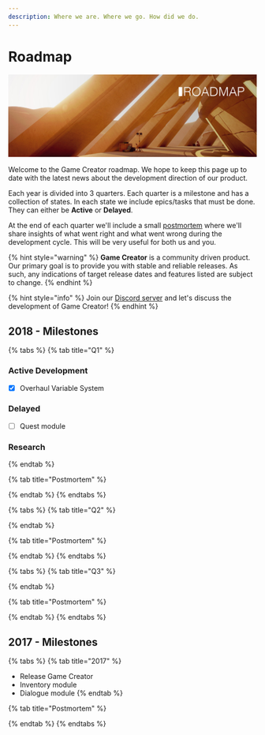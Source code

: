 ```yaml
---
description: Where we are. Where we go. How did we do.
---
```


# Roadmap

![](.gitbook/assets/roadmap.jpg)

Welcome to the Game Creator roadmap. We hope to keep this page up to date with the latest news about the development direction of our product.

Each year is divided into 3 quarters. Each quarter is a milestone and has a collection of states. In each state we include epics/tasks that must be done. They can either be **Active** or **Delayed**.

At the end of each quarter we'll include a small [postmortem](https://en.wikipedia.org/wiki/Postmortem_documentation) where we'll share insights of what went right and what went wrong during the development cycle. This will be very useful for both us and you.

{% hint style="warning" %}
**Game Creator** is a community driven product. Our primary goal is to provide you with stable and reliable releases. As such, any indications of target release dates and features listed are subject to change.
{% endhint %}

{% hint style="info" %}
Join our [Discord server](https://discord.gg/ZCkqJf5) and let's discuss the development of Game Creator!
{% endhint %}

## 2018 - Milestones

{% tabs %}
{% tab title="Q1" %}
### Active Development

* [x] Overhaul Variable System

### Delayed

* [ ] Quest module

### Research
{% endtab %}

{% tab title="Postmortem" %}

{% endtab %}
{% endtabs %}

{% tabs %}
{% tab title="Q2" %}

{% endtab %}

{% tab title="Postmortem" %}

{% endtab %}
{% endtabs %}

{% tabs %}
{% tab title="Q3" %}

{% endtab %}

{% tab title="Postmortem" %}

{% endtab %}
{% endtabs %}

## 2017 - Milestones

{% tabs %}
{% tab title="2017" %}
* Release Game Creator
* Inventory module
* Dialogue module
{% endtab %}

{% tab title="Postmortem" %}

{% endtab %}
{% endtabs %}



